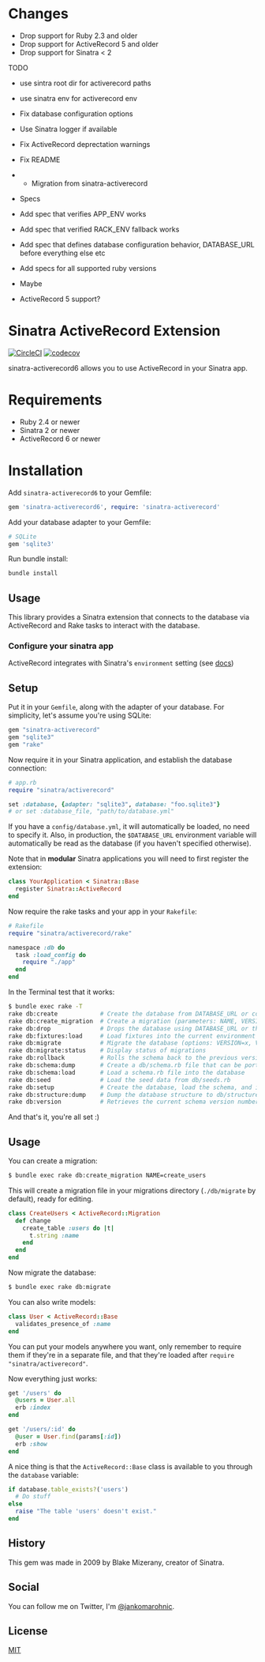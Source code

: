 # Changes
* Drop support for Ruby 2.3 and older
* Drop support for ActiveRecord 5 and older
* Drop support for Sinatra < 2

TODO
* use sintra root dir for activerecord paths
* use sinatra env for activerecord env
* Fix database configuration options
* Use Sinatra logger if available
* Fix ActiveRecord deprectation warnings
* Fix README
* * Migration from sinatra-activerecord

* Specs
* Add spec that verifies APP_ENV works
* Add spec that verified RACK_ENV fallback works
* Add spec that defines database configuration behavior, DATABASE_URL before everything else etc
* Add specs for all supported ruby versions

* Maybe
* ActiveRecord 5 support?

# Sinatra ActiveRecord Extension

[![CircleCI](https://circleci.com/gh/nTraum/sinatra-activerecord.svg?style=shield)](https://app.circleci.com/pipelines/github/nTraum/sinatra-activerecord) [![codecov](https://codecov.io/gh/nTraum/sinatra-activerecord/branch/master/graph/badge.svg)](https://codecov.io/gh/nTraum/sinatra-activerecord)

sinatra-activerecord6 allows you to use ActiveRecord in your Sinatra app.

# Requirements

* Ruby 2.4 or newer
* Sinatra 2 or newer
* ActiveRecord 6 or newer

# Installation

Add `sinatra-activerecord6` to your Gemfile:

```ruby
gem 'sinatra-activerecord6', require: 'sinatra-activerecord'
```

Add your database adapter to your Gemfile:

```ruby
# SQLite
gem 'sqlite3'
```

Run bundle install:

```sh
bundle install
```

## Usage

This library provides a Sinatra extension that connects to the database via ActiveRecord and Rake tasks to interact with the database.

### Configure your sinatra app

ActiveRecord integrates with Sinatra's `environment` setting (see [docs](http://sinatrarb.com/configuration.html))

## Setup

Put it in your `Gemfile`, along with the adapter of your database. For
simplicity, let's assume you're using SQLite:

```ruby
gem "sinatra-activerecord"
gem "sqlite3"
gem "rake"
```

Now require it in your Sinatra application, and establish the database
connection:

```ruby
# app.rb
require "sinatra/activerecord"

set :database, {adapter: "sqlite3", database: "foo.sqlite3"}
# or set :database_file, "path/to/database.yml"
```

If you have a `config/database.yml`, it will automatically be loaded, no need
to specify it. Also, in production, the `$DATABASE_URL` environment variable
will automatically be read as the database (if you haven't specified otherwise).

Note that in **modular** Sinatra applications you will need to first register
the extension:

```ruby
class YourApplication < Sinatra::Base
  register Sinatra::ActiveRecord
end
```

Now require the rake tasks and your app in your `Rakefile`:

```ruby
# Rakefile
require "sinatra/activerecord/rake"

namespace :db do
  task :load_config do
    require "./app"
  end
end
```

In the Terminal test that it works:

```sh
$ bundle exec rake -T
rake db:create            # Create the database from DATABASE_URL or config/database.yml for the current Rails.env (use db:create:all to create all dbs in the config)
rake db:create_migration  # Create a migration (parameters: NAME, VERSION)
rake db:drop              # Drops the database using DATABASE_URL or the current Rails.env (use db:drop:all to drop all databases)
rake db:fixtures:load     # Load fixtures into the current environment's database
rake db:migrate           # Migrate the database (options: VERSION=x, VERBOSE=false)
rake db:migrate:status    # Display status of migrations
rake db:rollback          # Rolls the schema back to the previous version (specify steps w/ STEP=n)
rake db:schema:dump       # Create a db/schema.rb file that can be portably used against any DB supported by AR
rake db:schema:load       # Load a schema.rb file into the database
rake db:seed              # Load the seed data from db/seeds.rb
rake db:setup             # Create the database, load the schema, and initialize with the seed data (use db:reset to also drop the db first)
rake db:structure:dump    # Dump the database structure to db/structure.sql
rake db:version           # Retrieves the current schema version number
```

And that's it, you're all set :)

## Usage

You can create a migration:

```sh
$ bundle exec rake db:create_migration NAME=create_users
```

This will create a migration file in your migrations directory (`./db/migrate`
by default), ready for editing.

```ruby
class CreateUsers < ActiveRecord::Migration
  def change
    create_table :users do |t|
      t.string :name
    end
  end
end
```

Now migrate the database:

```sh
$ bundle exec rake db:migrate
```

You can also write models:

```ruby
class User < ActiveRecord::Base
  validates_presence_of :name
end
```

You can put your models anywhere you want, only remember to require them if
they're in a separate file, and that they're loaded after `require "sinatra/activerecord"`.

Now everything just works:

```ruby
get '/users' do
  @users = User.all
  erb :index
end

get '/users/:id' do
  @user = User.find(params[:id])
  erb :show
end
```

A nice thing is that the `ActiveRecord::Base` class is available to
you through the `database` variable:

```ruby
if database.table_exists?('users')
  # Do stuff
else
  raise "The table 'users' doesn't exist."
end
```

## History

This gem was made in 2009 by Blake Mizerany, creator of Sinatra.

## Social

You can follow me on Twitter, I'm [@jankomarohnic](http://twitter.com/jankomarohnic).

## License

[MIT](https://github.com/janko-m/sinatra-activerecord/blob/master/LICENSE)
